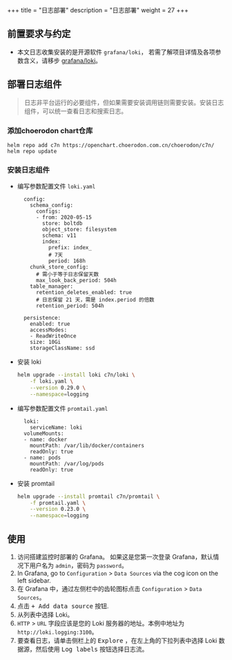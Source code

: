 +++
title = "日志部署"
description = "日志部署"
weight = 27
+++

## 前置要求与约定

- 本文日志收集安装的是开源软件 `grafana/loki`， 若需了解项目详情及各项参数含义，请移步 [grafana/loki](https://github.com/grafana/loki)。

## 部署日志组件

<blockquote class="note">
日志非平台运行的必要组件，但如果需要安装调用链则需要安装。安装日志组件，可以统一查看日志和搜索日志。
</blockquote>

### 添加choerodon chart仓库

```
helm repo add c7n https://openchart.choerodon.com.cn/choerodon/c7n/
helm repo update
```

### 安装日志组件

- 编写参数配置文件 `loki.yaml`

        config:
          schema_config:
            configs:
            - from: 2020-05-15
              store: boltdb
              object_store: filesystem
              schema: v11
              index:
                prefix: index_
                # 7天
                period: 168h
          chunk_store_config:
            # 需小于等于日志保留天数
            max_look_back_period: 504h
          table_manager:
            retention_deletes_enabled: true
            # 日志保留 21 天，需是 index.period 的倍数
            retention_period: 504h
        
        persistence:
          enabled: true
          accessModes:
          - ReadWriteOnce
          size: 10Gi
          storageClassName: ssd

- 安装 loki

    ```bash
    helm upgrade --install loki c7n/loki \
        -f loki.yaml \
        --version 0.29.0 \
        --namespace=logging
    ```

- 编写参数配置文件 `promtail.yaml`

        loki:
          serviceName: loki
        volumeMounts:
        - name: docker
          mountPath: /var/lib/docker/containers
          readOnly: true
        - name: pods
          mountPath: /var/log/pods
          readOnly: true

- 安装 promtail

    ```bash
    helm upgrade --install promtail c7n/promtail \
        -f promtail.yaml \
        --version 0.23.0 \
        --namespace=logging
    ```

## 使用

1. 访问搭建监控时部署的 Grafana。 如果这是您第一次登录 Grafana，默认情况下用户名为 `admin`，密码为 `password`。
2. In Grafana, go to `Configuration` > `Data Sources` via the cog icon on the
   left sidebar.
3. 在 Grafana 中，通过左侧栏中的齿轮图标点击 `Configuration` > `Data Sources`。
4. 点击 <kbd>+ Add data source</kbd> 按钮.
5. 从列表中选择 Loki。
6. `HTTP` > `URL` 字段应该是您的 Loki 服务器的地址。本例中地址为 `http://loki.logging:3100`。
7. 要查看日志，请单击侧栏上的 <kbd>Explore</kbd> ，在左上角的下拉列表中选择 Loki 数据源，然后使用 <kbd>Log labels</kbd> 按钮选择日志流。